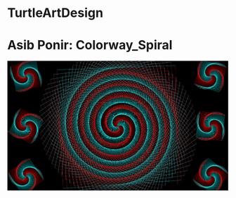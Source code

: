 # TurtleArtDesign
<h1> Asib Ponir: Colorway_Spiral </h1>
<img src="https://github.com/AsibCR7/TurtleArtDesign/blob/master/Colorway_Spiral.PNG">
